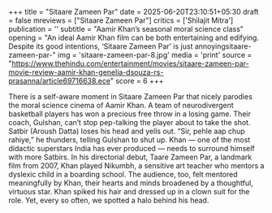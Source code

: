 +++
title = "Sitaare Zameen Par"
date = 2025-06-20T23:10:51+05:30
draft = false
mreviews = ["Sitaare Zameen Par"]
critics = ['Shilajit Mitra']
publication = ''
subtitle = "Aamir Khan’s seasonal moral science class"
opening = "An ideal Aamir Khan film can be both entertaining and edifying. Despite its good intentions, ‘Sitaare Zameen Par’ is just annoyingsitaare-zameen-par-"
img = 'sitaare-zameen-par-8.jpg'
media = 'print'
source = "https://www.thehindu.com/entertainment/movies/sitaare-zameen-par-movie-review-aamir-khan-genelia-dsouza-rs-prasanna/article69716638.ece"
score = 6
+++

There is a self-aware moment in Sitaare Zameen Par that nicely parodies the moral science cinema of Aamir Khan. A team of neurodivergent basketball players has won a precious free throw in a losing game. Their coach, Gulshan, can’t stop pep-talking the player about to take the shot. Satbir (Aroush Datta) loses his head and yells out. “Sir, pehle aap chup rahiye,” he thunders, telling Gulshan to shut up. Khan — one of the most didactic superstars India has ever produced — needs to surround himself with more Satbirs. In his directorial debut, Taare Zameen Par, a landmark film from 2007, Khan played Nikumbh, a sensitive art teacher who mentors a dyslexic child in a boarding school. The audience, too, felt mentored meaningfully by Khan, their hearts and minds broadened by a thoughtful, virtuous star. Khan spiked his hair and dressed up in a clown suit for the role. Yet, every so often, we spotted a halo behind his head.
